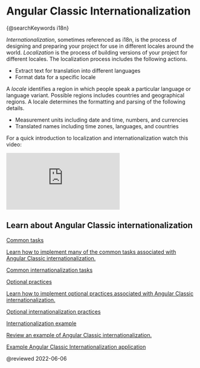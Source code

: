 # Angular Classic Internationalization

{@searchKeywords i18n}

*Internationalization*, sometimes referenced as i18n, is the process of designing and preparing your project for use in different locales around the world.
*Localization* is the process of building versions of your project for different locales.
The localization process includes the following actions.

*   Extract text for translation into different languages
*   Format data for a specific locale

A *locale* identifies a region in which people speak a particular language or language variant.
Possible regions includes countries and geographical regions.
A locale determines the formatting and parsing of the following details.

*   Measurement units including date and time, numbers, and currencies
*   Translated names including time zones, languages, and countries

For a quick introduction to localization and internationalization watch this video:

<div class="video-container">

<iframe allow="accelerometer; encrypted-media; gyroscope; picture-in-picture" title="Angular Internationalization" allowfullscreen frameborder="0" src="https://www.youtube.com/embed/KNTN-nsbV7M"></iframe>

</div>

## Learn about Angular Classic internationalization

<div class="card-container">
    <a href="guide/i18n-common-overview" class="docs-card" title="Common internationalization tasks">
        <section>Common tasks</section>
        <p>Learn how to implement many of the common tasks associated with Angular Classic internationalization.</p>
        <p class="card-footer">Common internationalization tasks</p>
    </a>
    <a href="guide/i18n-optional-overview" class="docs-card" title="Optional internationalization tasks">
        <section>Optional practices</section>
        <p>Learn how to implement optional practices associated with Angular Classic internationalization.</p>
        <p class="card-footer">Optional internationalization practices</p>
    </a>
    <a href="guide/i18n-example" class="docs-card" title="Internationalization example">
        <section>Internationalization example</section>
        <p>Review an example of Angular Classic internationalization.</p>
        <p class="card-footer">Example Angular Classic Internationalization application</p>
    </a>
</div>

<!-- links -->

<!-- external links -->

<!-- end links -->

@reviewed 2022-06-06
